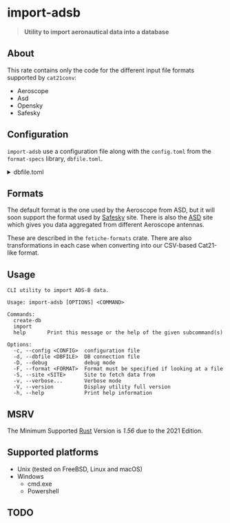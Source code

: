 <!-- omit in TOC -->

# import-adsb

> **Utility to import aeronautical data into a database**

## About

This rate contains only the code for the different input file formats supported by `cat21conv`:

- Aeroscope
- Asd
- Opensky
- Safesky

## Configuration

`import-adsb` use a configuration file along with the `config.toml`  from the `format-specs` library, `dbfile.toml`.

<details>
<summary>dbfile.toml</summary>

```toml
default = "none"

[db.sqlite]
name = "local"
path = "./local.sqlite"

[db.mysql]
name = "drone"
url = "mysql://example.net:3306/drones"
```

</details>

## Formats

The default format is the one used by the Aeroscope from ASD, but it will soon support the format used by [Safesky]
site. There is also the [ASD] site which gives you data aggregated from different Aeroscope antennas.

These are described in the `fetiche-formats` crate. There are also transformations in each case when converting into our
CSV-based Cat21-like format.

## Usage

```text
CLI utility to import ADS-B data.

Usage: import-adsb [OPTIONS] <COMMAND>

Commands:
  create-db
  import
  help       Print this message or the help of the given subcommand(s)

Options:
  -c, --config <CONFIG>  configuration file
  -d, --dbfile <DBFILE>  DB connection file
  -D, --debug            debug mode
  -F, --format <FORMAT>  Format must be specified if looking at a file
  -S, --site <SITE>      Site to fetch data from
  -v, --verbose...       Verbose mode
  -V, --version          Display utility full version
  -h, --help             Print help information
```

## MSRV

The Minimum Supported [Rust] Version is *1.56* due to the 2021 Edition.

## Supported platforms

* Unix (tested on FreeBSD, Linux and macOS)
* Windows
  * cmd.exe
  * Powershell

## TODO

[ASD]: https://eur.airspacedrone.com/

[ASTERIX]: https://www.eurocontrol.int/asterix/

[Mozilla]: http://mozilla.org/

[RUST]: https://www.rust-lang.org/

[Rust 1.56]: https://blog.rust-lang.org/2021/10/21/Rust-1.56.0.html

[Safesky]: https://safesky.app/

[TOML]: https://github.com/naoina/toml/
